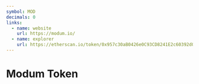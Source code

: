 ```yaml
---
symbol: MOD
decimals: 0
links:
  - name: website
    url: https://modum.io/
  - name: explorer
    url: https://etherscan.io/token/0x957c30aB0426e0C93CD8241E2c60392d08c6aC8e
---
```


# Modum Token
